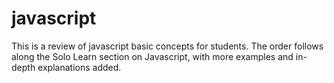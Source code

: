 # javascript

This is a review of javascript basic concepts for students. The order follows along the Solo Learn section on Javascript, with more examples and in-depth explanations added.
